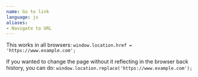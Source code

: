```yaml
---
name: Go to link
language: js
aliases:
- Navigate to URL
---
```

This works in all browsers:
`window.location.href = 'https://www.example.com';`

If you wanted to change the page without it reflecting in the browser back history, you can do:
`window.location.replace('https://www.example.com');`
